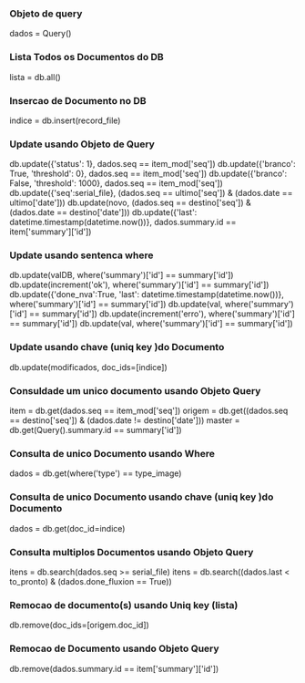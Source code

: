 
### Objeto de query
dados = Query()

### Lista Todos os Documentos do DB
lista = db.all()

### Insercao de Documento no DB
indice = db.insert(record_file)

### Update usando Objeto de Query
db.update({'status': 1}, dados.seq == item_mod['seq'])
db.update({'branco': True, 'threshold': 0}, dados.seq == item_mod['seq'])
db.update({'branco': False, 'threshold': 1000}, dados.seq == item_mod['seq'])
db.update({'seq':serial_file}, (dados.seq == ultimo['seq']) & (dados.date == ultimo['date']))
db.update(novo, (dados.seq == destino['seq']) & (dados.date == destino['date']))
db.update({'last': datetime.timestamp(datetime.now())}, dados.summary.id == item['summary']['id'])

### Update usando sentenca where
db.update(valDB, where('summary')['id'] == summary['id'])
db.update(increment('ok'), where('summary')['id'] == summary['id'])
db.update({'done_nva':True, 'last': datetime.timestamp(datetime.now())}, where('summary')['id'] == summary['id'])
db.update(val, where('summary')['id'] == summary['id'])
db.update(increment('erro'), where('summary')['id'] == summary['id'])
db.update(val, where('summary')['id'] == summary['id'])

### Update usando chave (uniq key )do Documento
db.update(modificados, doc_ids=[indice])

### Consuldade um unico documento usando Objeto Query
item = db.get(dados.seq == item_mod['seq'])
origem = db.get((dados.seq == destino['seq']) & (dados.date != destino['date']))
master = db.get(Query().summary.id == summary['id'])

### Consulta de unico Documento usando Where
dados = db.get(where('type') == type_image)

### Consulta de unico Documento usando chave (uniq key )do Documento
dados = db.get(doc_id=indice)

### Consulta multiplos Documentos usando Objeto Query
itens = db.search(dados.seq >= serial_file)
itens = db.search((dados.last < to_pronto) & (dados.done_fluxion == True))

### Remocao de documento(s) usando Uniq key (lista)
db.remove(doc_ids=[origem.doc_id])

### Remocao de Documento usando Objeto Query
db.remove(dados.summary.id == item['summary']['id'])